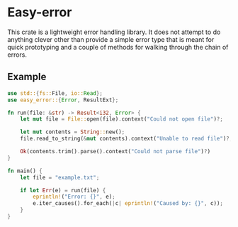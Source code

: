 # Easy-error

This crate is a lightweight error handling library.
It does not attempt to do anything clever other than provide a simple error type that is meant for quick prototyping and a couple of methods for walking through the chain of errors.

## Example

```rust
use std::{fs::File, io::Read};
use easy_error::{Error, ResultExt};

fn run(file: &str) -> Result<i32, Error> {
    let mut file = File::open(file).context("Could not open file")?;

    let mut contents = String::new();
    file.read_to_string(&mut contents).context("Unable to read file")?;

    Ok(contents.trim().parse().context("Could not parse file")?)
}

fn main() {
    let file = "example.txt";

    if let Err(e) = run(file) {
        eprintln!("Error: {}", e);
        e.iter_causes().for_each(|c| eprintln!("Caused by: {}", c));
    }
}
```
